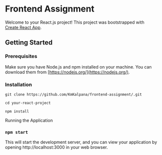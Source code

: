 
# Frontend Assignment

Welcome to your React.js project! This project was bootstrapped with [Create React App](https://create-react-app.dev/).

## Getting Started

### Prerequisites

Make sure you have Node.js and npm installed on your machine. You can download them from [https://nodejs.org/](https://nodejs.org/).

### Installation


`git clone https://github.com/KmKalpana/frontend-assignment/.git`

`cd your-react-project`

`npm install`

Running the Application

### `npm start`

This will start the development server, and you can view your application by opening http://localhost:3000 in your web browser.
